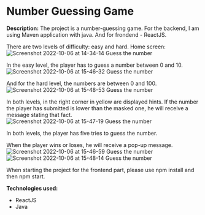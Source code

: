 # Number Guessing Game

**Description:**
The project is a number-guessing game. For the backend, I am using Maven application with java. And for frondend - ReactJS.

There are two levels of difficulty: easy and hard.
Home screen:
![Screenshot 2022-10-06 at 14-34-14 Guess the number](https://user-images.githubusercontent.com/66736887/194370605-115c2f82-48c0-4a6c-8fcc-bd443d318fba.png)

In the easy level, the player has to guess a number between 0 and 10.
![Screenshot 2022-10-06 at 15-46-32 Guess the number](https://user-images.githubusercontent.com/66736887/194370718-c6d6d32e-cbfa-4e81-9e1f-ed62b4a79b73.png)

And for the hard level, the numbers are between 0 and 100. 
![Screenshot 2022-10-06 at 15-48-53 Guess the number](https://user-images.githubusercontent.com/66736887/194370764-fe45d5c3-0d8d-4d9d-bb29-39d348f293cb.png)

In both levels, in the right corner in yellow are displayed hints. If the number the player has submitted is lower than the masked one, he will receive a message stating that fact.
![Screenshot 2022-10-06 at 15-47-19 Guess the number](https://user-images.githubusercontent.com/66736887/194370825-e1ff789d-68a9-41de-bf3d-ec2ebfc6932d.png)

In both levels, the player has five tries to guess the number. 

When the player wins or loses, he will receive a pop-up message.
![Screenshot 2022-10-06 at 15-46-59 Guess the number](https://user-images.githubusercontent.com/66736887/194371268-144d1e60-b79f-41df-a1f7-f355ae171e93.png)
![Screenshot 2022-10-06 at 15-48-14 Guess the number](https://user-images.githubusercontent.com/66736887/194371329-c09ba215-a9bb-45ff-ad4d-c1ce29a5a48f.png)

When starting the project for the frontend part, please use npm install and then npm start.

**Technologies used:**

- ReactJS
- Java

